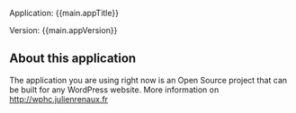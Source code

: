 

Application: {{main.appTitle}}

Version: {{main.appVersion}}

## About this application

The application you are using right now is an Open Source project that can be built for any WordPress website. More information on <http://wphc.julienrenaux.fr>
